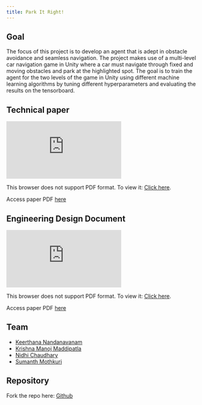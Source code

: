 ```yaml
---
title: Park It Right!
---
```


## Goal
The focus of this project is to develop an agent that is adept in obstacle avoidance and seamless navigation. The project makes use of a multi-level car navigation game in Unity where a car must navigate through fixed and moving obstacles and park at the highlighted spot. The goal is to train the agent for the two levels of the game in Unity using different machine learning algorithms by tuning different hyperparameters and evaluating the results on the tensorboard.

## Technical paper

<object data="https://usc-csci527-spring2021.github.io/Park-It-Right-/TechnicalPaper.pdf" type="application/pdf" width="600px" height="500px">
    <embed src="https://usc-csci527-spring2021.github.io/Park-It-Right-/TechnicalPaper.pdf">
        <p>This browser does not support PDF format. To view it: <a href="https://usc-csci527-spring2021.github.io/Park-It-Right-/TechnicalPaper.pdf">Click here</a>.</p>
    </embed>
</object>

Access paper PDF [here](https://usc-csci527-spring2021.github.io/Park-It-Right-/TechnicalPaper.pdf)

## Engineering Design Document

<object data="https://usc-csci527-spring2021.github.io/Park-It-Right-/EDD_Midterm.pdf" type="application/pdf" width="600px" height="500px">
    <embed src="https://usc-csci527-spring2021.github.io/Park-It-Right-/EDD_Midterm.pdf">
        <p>This browser does not support PDF format. To view it: <a href="https://usc-csci527-spring2021.github.io/Park-It-Right-/EDD_Midterm.pdf">Click here</a>.</p>
    </embed>
</object>

Access paper PDF [here](https://usc-csci527-spring2021.github.io/Park-It-Right-/EDD_Midterm.pdf)

## Team
* [Keerthana Nandanavanam](https://www.linkedin.com/in/keerthana-nandanavanam/)
* [Krishna Manoj Maddipatla](https://www.linkedin.com/in/krishna-manoj-maddipatla/)
* [Nidhi Chaudhary](https://www.linkedin.com/in/nidhi86/)
* [Sumanth Mothkuri](https://www.linkedin.com/in/sumanth-mothkuri/)

## Repository

Fork the repo here: [Github](https://github.com/USC-CSCI527-Spring2021/Park-It-Right-)
